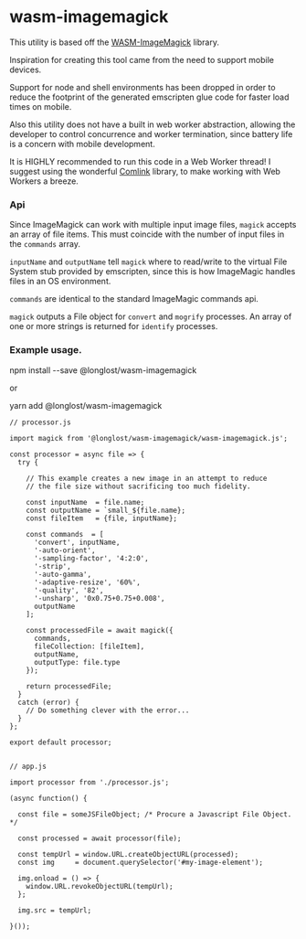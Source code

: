 # wasm-imagemagick

This utility is based off the [WASM-ImageMagick](https://github.com/KnicKnic/WASM-ImageMagick) library.  

Inspiration for creating this tool came from the need to support mobile devices.

Support for node and shell environments has been dropped in order to reduce the footprint of the generated emscripten glue code for faster load times on mobile. 

Also this utility does not have a built in web worker abstraction, allowing the developer to control concurrence and worker termination, since battery life is a concern with mobile development.

It is HIGHLY recommended to run this code in a Web Worker thread! I suggest using the wonderful [Comlink](https://github.com/GoogleChromeLabs/comlink) library, to make working with Web Workers a breeze.


### Api

Since ImageMagick can work with multiple input image files, `magick` accepts an array of file items.
This must coincide with the number of input files in the `commands` array.

`inputName` and `outputName` tell `magick` where to read/write to the virtual File System stub provided by emscripten, since this is how ImageMagic handles files in an OS environment.

`commands` are identical to the standard ImageMagic commands api.


`magick` outputs a File object for `convert` and `mogrify` processes. 
An array of one or more strings is returned for `identify` processes.


### Example usage.

npm install --save @longlost/wasm-imagemagick

or

yarn add @longlost/wasm-imagemagick


```
// processor.js

import magick from '@longlost/wasm-imagemagick/wasm-imagemagick.js';

const processor = async file => {
  try {

    // This example creates a new image in an attempt to reduce 
    // the file size without sacrificing too much fidelity.
    
    const inputName  = file.name;  
    const outputName = `small_${file.name};
    const fileItem   = {file, inputName};

    const commands  = [
      'convert', inputName,
      '-auto-orient',
      '-sampling-factor', '4:2:0',
      '-strip', 
      '-auto-gamma', 
      '-adaptive-resize', '60%', 
      '-quality', '82', 
      '-unsharp', '0x0.75+0.75+0.008', 
      outputName
    ];

    const processedFile = await magick({
      commands,
      fileCollection: [fileItem], 
      outputName,
      outputType: file.type
    });

    return processedFile;
  } 
  catch (error) {
    // Do something clever with the error...
  }
};

export default processor;


// app.js

import processor from './processor.js';

(async function() {

  const file = someJSFileObject; /* Procure a Javascript File Object. */
  
  const processed = await processor(file);

  const tempUrl = window.URL.createObjectURL(processed);  
  const img     = document.querySelector('#my-image-element');
  
  img.onload = () => {
    window.URL.revokeObjectURL(tempUrl);
  };
  
  img.src = tempUrl;
  
}());

```
